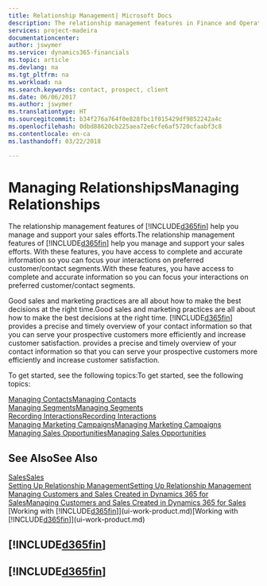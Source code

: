 ```yaml
---
title: Relationship Management| Microsoft Docs
description: The relationship management features in Finance and Operations, Business edition support your sales efforts and let you access information about contacts and prospects so you can serve customers efficiently.
services: project-madeira
documentationcenter: 
author: jswymer
ms.service: dynamics365-financials
ms.topic: article
ms.devlang: na
ms.tgt_pltfrm: na
ms.workload: na
ms.search.keywords: contact, prospect, client
ms.date: 06/06/2017
ms.author: jswymer
ms.translationtype: HT
ms.sourcegitcommit: b34f276a764f0e828fbc1f015429df9852242a4c
ms.openlocfilehash: 0dbd88620cb225aea72e6cfe6af5720cfaabf3c8
ms.contentlocale: en-ca
ms.lasthandoff: 03/22/2018

---
```

# <a name="managing-relationships"></a><span data-ttu-id="24242-103">Managing Relationships</span><span class="sxs-lookup"><span data-stu-id="24242-103">Managing Relationships</span></span>
<span data-ttu-id="24242-104">The relationship management features of [!INCLUDE[d365fin](includes/d365fin_md.md)] help you manage and support your sales efforts.</span><span class="sxs-lookup"><span data-stu-id="24242-104">The relationship management features of [!INCLUDE[d365fin](includes/d365fin_md.md)] help you manage and support your sales efforts.</span></span> <span data-ttu-id="24242-105">With these features, you have access to complete and accurate information so you can focus your interactions on preferred customer/contact segments.</span><span class="sxs-lookup"><span data-stu-id="24242-105">With these features, you have access to complete and accurate information so you can focus your interactions on preferred customer/contact segments.</span></span>

<span data-ttu-id="24242-106">Good sales and marketing practices are all about how to make the best decisions at the right time.</span><span class="sxs-lookup"><span data-stu-id="24242-106">Good sales and marketing practices are all about how to make the best decisions at the right time.</span></span> [!INCLUDE[d365fin](includes/d365fin_md.md)]<span data-ttu-id="24242-107"> provides a precise and timely overview of your contact information so that you can serve your prospective customers more efficiently and increase customer satisfaction.</span><span class="sxs-lookup"><span data-stu-id="24242-107"> provides a precise and timely overview of your contact information so that you can serve your prospective customers more efficiently and increase customer satisfaction.</span></span>

<span data-ttu-id="24242-108">To get started, see the following topics:</span><span class="sxs-lookup"><span data-stu-id="24242-108">To get started, see the following topics:</span></span>

[<span data-ttu-id="24242-109">Managing Contacts</span><span class="sxs-lookup"><span data-stu-id="24242-109">Managing Contacts</span></span>](marketing-contacts.md)  
[<span data-ttu-id="24242-110">Managing Segments</span><span class="sxs-lookup"><span data-stu-id="24242-110">Managing Segments</span></span>](marketing-segments.md)  
[<span data-ttu-id="24242-111">Recording Interactions</span><span class="sxs-lookup"><span data-stu-id="24242-111">Recording Interactions</span></span>](marketing-interactions.md)  
[<span data-ttu-id="24242-112">Managing Marketing Campaigns</span><span class="sxs-lookup"><span data-stu-id="24242-112">Managing Marketing Campaigns</span></span>](marketing-campaigns.md)  
[<span data-ttu-id="24242-113">Managing Sales Opportunities</span><span class="sxs-lookup"><span data-stu-id="24242-113">Managing Sales Opportunities</span></span>](marketing-manage-sales-opportunities.md)

## <a name="see-also"></a><span data-ttu-id="24242-114">See Also</span><span class="sxs-lookup"><span data-stu-id="24242-114">See Also</span></span>
[<span data-ttu-id="24242-115">Sales</span><span class="sxs-lookup"><span data-stu-id="24242-115">Sales</span></span>](sales-manage-sales.md)  
[<span data-ttu-id="24242-116">Setting Up Relationship Management</span><span class="sxs-lookup"><span data-stu-id="24242-116">Setting Up Relationship Management</span></span>](marketing-setup-marketing.md)  
[<span data-ttu-id="24242-117">Managing Customers and Sales Created in Dynamics 365 for Sales</span><span class="sxs-lookup"><span data-stu-id="24242-117">Managing Customers and Sales Created in Dynamics 365 for Sales</span></span>](marketing-integrate-dynamicscrm.md)  
<span data-ttu-id="24242-118">[Working with [!INCLUDE[d365fin](includes/d365fin_md.md)]](ui-work-product.md)</span><span class="sxs-lookup"><span data-stu-id="24242-118">[Working with [!INCLUDE[d365fin](includes/d365fin_md.md)]](ui-work-product.md)</span></span>  

## [!INCLUDE[d365fin](includes/free_trial_md.md)]  
## [!INCLUDE[d365fin](includes/training_link_md.md)]

